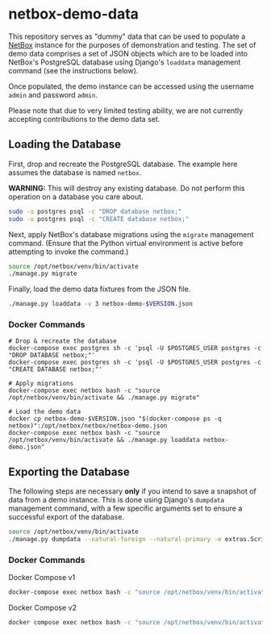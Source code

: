 # netbox-demo-data

This repository serves as "dummy" data that can be used to populate a [NetBox](https://github.com/netbox-community/netbox) instance for the purposes of demonstration and testing. The set of demo data comprises a set of JSON objects which are to be loaded into NetBox's PostgreSQL database using Django's `loaddata` management command (see the instructions below).

Once populated, the demo instance can be accessed using the username `admin` and password `admin`.

Please note that due to very limited testing ability, we are not currently accepting contributions to the demo data set.

## Loading the Database

First, drop and recreate the PostgreSQL database. The example here assumes the database is named `netbox`.

**WARNING:** This will destroy any existing database. Do not perform this operation on a database you care about.

```bash
sudo -u postgres psql -c "DROP database netbox;"
sudo -u postgres psql -c "CREATE database netbox;"
```

Next, apply NetBox's database migrations using the `migrate` management command. (Ensure that the Python virtual environment is active before attempting to invoke the command.)

```bash
source /opt/netbox/venv/bin/activate
./manage.py migrate
```

Finally, load the demo data fixtures from the JSON file.

```bash
./manage.py loaddata -v 3 netbox-demo-$VERSION.json
```

### Docker Commands

```
# Drop & recreate the database
docker-compose exec postgres sh -c 'psql -U $POSTGRES_USER postgres -c "DROP DATABASE netbox;"'
docker-compose exec postgres sh -c 'psql -U $POSTGRES_USER postgres -c "CREATE DATABASE netbox;"'

# Apply migrations
docker-compose exec netbox bash -c "source /opt/netbox/venv/bin/activate && ./manage.py migrate"

# Load the demo data
docker cp netbox-demo-$VERSION.json "$(docker-compose ps -q netbox)":/opt/netbox/netbox/netbox-demo.json
docker-compose exec netbox bash -c "source /opt/netbox/venv/bin/activate && ./manage.py loaddata netbox-demo.json"
```

## Exporting the Database

The following steps are necessary **only** if you intend to save a snapshot of data from a demo instance. This is done using Django's `dumpdata` management command, with a few specific arguments set to ensure a successful export of the database.

```bash
source /opt/netbox/venv/bin/activate
./manage.py dumpdata --natural-foreign --natural-primary -e extras.Script -e extras.Report -e extras.ObjectChange -e extras.CachedValue -e django_rq --indent 2 -o netbox-demo-$VERSION.json
```

### Docker Commands

Docker Compose v1

```bash
docker-compose exec netbox bash -c "source /opt/netbox/venv/bin/activate && ./manage.py dumpdata --natural-foreign --natural-primary -e extras.Script -e extras.Report -e extras.ObjectChange -e django_rq --indent 2" > netbox-demo-$VERSION.json
```

Docker Compose v2

```bash
docker compose exec netbox bash -c "source /opt/netbox/venv/bin/activate && ./manage.py dumpdata -e extras.Script -e extras.Report -e extras.ObjectChange -e django_rq --indent 2 --output netbox-demo-$VERSION.json"
```


